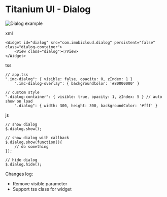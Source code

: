 # Titanium UI - Dialog

![Dialog example](http://i.imgur.com/DtQCVIA.png)

xml
	
	<Widget id="dialog" src="com.imobicloud.dialog" persistent="false" class="dialog-container">
		<View class="dialog"></View>
	</Widget>

tss

	// app.tss
	".imc-dialog": { visible: false, opacity: 0, zIndex: 1 }
		".imc-dialog-overlay": { backgroundColor: '#80000000' }
	
	// custom style	
	".dialog-container": { visible: true, opacity: 1, zIndex: 5 } // auto show on load
		".dialog": { width: 300, height: 300, backgroundColor: '#fff' }
	
js
	
	// show dialog
	$.dialog.show();
	
	// show dialog with callback
	$.dialog.show(function(){
		// do something
	});
	
	// hide dialog
	$.dialog.hide();
	
Changes log:
- Remove visible parameter
- Support tss class for widget